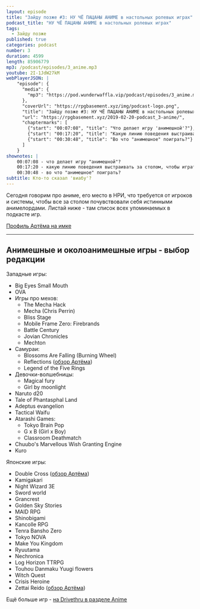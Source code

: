 ```yaml
---
layout: episode
title: "Зайду позже #3: НУ ЧЁ ПАЦАНЫ АНИМЕ в настольных ролевых играх"
podcast_title: "НУ ЧЁ ПАЦАНЫ АНИМЕ в настольных ролевых играх"
tags:
  - Зайду позже
published: true
categories: podcast
number: 3
duration: 4599
length: 85906779
mp3: /podcast/episodes/3_anime.mp3
youtube: 2I-1JdW27kM
webPlayerJSON: |
    "episode": {
      "media": {
        "mp3": "https://pod.wunderwaffla.vip/podcast/episodes/3_anime.mp3"
      },
      "coverUrl": "https://rpgbasement.xyz/img/podcast-logo.png",
      "title": "Зайду позже #3: НУ ЧЁ ПАЦАНЫ АНИМЕ в настольных ролевых играх",
      "url": "https://rpgbasement.xyz/2019-02-20-podcast_3-anime/",
      "chaptermarks": [
        {"start": "00:07:08", "title": "Что делает игру 'анимешной'?"},
        {"start": "00:17:20", "title": "Какую линию поведения выстраивать за столом, чтобы играть в настоящих анимелордов?"},
        {"start": "00:30:48", "title": "Во что "анимешное" поиграть?"}
      ]
    }
shownotes: |
    00:07:08 - что делает игру "анимешной"?  
    00:17:20 - какую линию поведения выстраивать за столом, чтобы играть в настоящих анимелордов?  
    00:30:48 - во что "анимешное" поиграть?  
subtitle: Кто-то сказал 'виабу'?
---
```


Сегодня говорим про аниме, его место в НРИ, что требуется от игроков и системы, чтобы все за столом почувствовали себя истинными анимелордами. Листай ниже - там список всех упоминаемых в подкасте игр.

[Профиль Артёма на имке](https://imaginaria.ru/profile/qdrn/)

---
## Анимешные и околоанимешные игры - выбор редакции

Западные игры:  
 - Big Eyes Small Mouth
 - OVA
 - Игры про мехов:
     - The Mecha Hack
     - Mecha (Chris Perrin)
     - Bliss Stage
     - Mobile Frame Zero: Firebrands
     - Battle Century
     - Jovian Chronicles
     - Mechton
 - Самураи:
     - Blossoms Are Falling (Burning Wheel)
     - Reflections ([обзор Артёма](https://imaginaria.ru/p/reflections.html))
     - Legend of the Five Rings
 - Девочки-волшебницы:
     - Magical fury
     - Girl by moonlight
 - Naruto d20
 - Tale of Phantasphal Land
 - Adeptus evangelion
 - Tactical Waifu
 - Atarashi Games:
    - Tokyo Brain Pop
    - G x B (Girl x Boy)
    - Classroom Deathmatch
 - Chuubo's Marvellous Wish Granting Engine
 - Kuro

Японские игры:  
 - Double Cross ([обзор Артёма](https://imaginaria.ru/p/double-cross.html))
 - Kamigakari
 - Night Wizard 3E
 - Sword world
 - Grancrest
 - Golden Sky Stories
 - MAID RPG
 - Shinobigami
 - Kancolle RPG
 - Tenra Bansho Zero
 - Tokyo NOVA
 - Make You Kingdom
 - Ryuutama
 - Nechronica
 - Log Horizon TTRPG
 - Touhou Danmaku Yuugi flowers
 - Witch Quest
 - Crisis Heroine
 - Zettai Reido ([обзор Артёма](https://imaginaria.ru/p/zettai-reido-erp-ad.html))

Ещё больше игр - [на Drivethru в разделе Anime](https://www.drivethrurpg.com/browse.php?filters=910_0_0_0_0)
